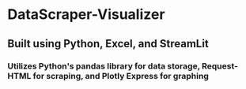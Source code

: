# DataScraper-Visualizer
## Built using Python, Excel, and StreamLit
### Utilizes Python's pandas library for data storage, Request-HTML for scraping, and Plotly Express for graphing 
